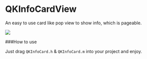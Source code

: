 # QKInfoCardView
An easy to use card like pop view to show info, which is pageable.

[![](https://github.com/QianKaiLu/QKInfoCardView/blob/master/demo.gif?raw=true)](https://github.com/QianKaiLu/QKInfoCardView/blob/master/demo.gif?raw=true)

###How to use

Just drag `QKInfoCard.h` & `QKInfoCard.m` into your project and enjoy.